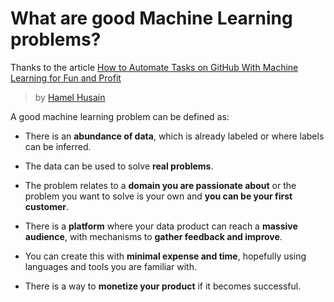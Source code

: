 # What are good Machine Learning problems?

Thanks to the article [How to Automate Tasks on GitHub With Machine Learning for Fun and Profit](https://towardsdatascience.com/mlapp-419f90e8f007)

> by [Hamel Husain](https://towardsdatascience.com/@hamelhusain)

A good machine learning problem can be defined as:

* There is an **abundance of data**, which is already labeled or where labels can be inferred.

* The data can be used to solve **real problems**.

* The problem relates to a **domain you are passionate about** or the problem you want to solve is your own and **you can be your first customer**.

* There is a **platform** where your data product can reach a **massive audience**, with mechanisms to **gather feedback and improve**.

* You can create this with **minimal expense and time**, hopefully using languages and tools you are familiar with.

* There is a way to **monetize your product** if it becomes successful.
